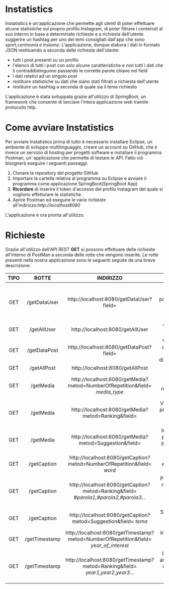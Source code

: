 # Instatistics
Instatistics è un'applicazione che permette agli utenti di poter effettuare alcune statistiche sul proprio profilo Instagram, di poter filtrare i contenuti al suo interno in base a determinate richieste e a richiesta dell'utente suggerire un hashtag per uno dei temi consigliati dall'app che sono *sport,cerimonia e insieme*. L'applicazione, dunque elabora i dati in formato JSON restituendo a seconda delle richieste dell'utente:
* tutti i post presenti su un profilo
* l'elenco di tutti i post con solo alcune caratteristiche e non tutti i dati che li contraddistinguono passando le corrette parole chiave nel field
* i dati relativi ad un singolo post
* restituire statistiche su dati che siano stati filtrati a richiesta dell'utente
* restituire un hashtag a seconda di quale sia il tema richiesto



L'applicazione è stata sviluppata grazie all'utilizzo di SpringBoot, un framework che consente di lanciare l'intera applicazione web tramite protocollo http.

# Come avviare Instatistics
Per avviare Instatistics prima di tutto è necessario installare Eclipse, un ambiente di sviluppo multilinguaggio, creare un account su GitHub, che è invece un servizio di hosting per progetti software e installare il programma Postman, un' applicazione che permette di testare le API. Fatto ciò bisognerà eseguire i seguenti passaggi:
1.  Clonare la repository del progetto GitHub
2.  Importare la cartella relativa al programma su Eclipse e avviare il programma come applicazione SpringBoot(SpringBoot App)
3.  **Ricordare** di inserire il token d'accesso del profilo Instagram del quale si vogliono effetturare le statistiche.
4.  Aprire Postman ed eseguire le varie richieste all'indirizzo:*http://localhost8080*

L'applicazione è ora pronta all'utilizzo.

# Richieste
Grazie all'utilizzo dell'API REST **GET** si possono effettuare delle richieste all'interno di PostMan a seconda delle rotte che vengono inserite. Le rotte presenti nella nostra applicazione sono le seguenti seguite da una breve descrizione:

|**TIPO**|**ROTTE** |**INDIRIZZO** | **DESCRIZIONE**    |
| :---: | :---: | :---: | :---: | 
|GET|/getDataUser|http://localhost:8080/getDataUser?field= |Verrà restituito l'elenco di tutti i post specificando semplicemente l'Id e il tipo di post di default, ma è possibile accedere anche ad altre caratteristiche dei post scrivendo dopo field una o più delle parole chiave a disposizione (**timestamp**,**caption**,**username**,**media_type**) | 
|GET|/getAllUser|http://localhost:8080/getAllUser|Verrà restituito direttamente l'elenco di tutti i post, con tutti i dati disponibili|
|GET|/getDataPost|http://localhost:8080/getDataPost?field= |Verrà restituito il singolo post con l'Id e il tipo di post di default; se si è interessati ad altri dati riguardanti il post basterà elencare dopo field una delle parole chiave a disposizione(**timestamp**,**caption**,**username**,**media_type**)|
|GET|/getAllPost|http://localhost:8080/getAllPost |Verrà restituito il post con tutti i dati disponibili|
|GET|/getMedia|http://localhost:8080/getMedia?metod=NumberOfRepetition&field= *media_type*| Inserendo al posto di *media_type* una delle tre parole chiave **IMAGE**,**VIDEO** o **CAROUSEL_ALBUM** verrà restituito il numero di post presenti sul profilo Instagram d'interesse corrispondenti al *media_type* fornito |
|GET|/getMedia|http://localhost:8080/getMedia?metod=Ranking&field=| Verrà restituito il media_type maggiormente presente sul profilo Instagram in analisi. Quindi analizzando tutti i post tra immagini,album e video restituisce il tipo più frequente|
|GET|/getMedia|http://localhost:8080/getMedia?metod=Suggestion&field= | In funzione del tipo di post maggiormente frequente sul profilo Instagram analizzato e della tipologia dell'ultimo post pubblicato l'applicazione consiglia che tipo di post pubblicare tra: IMAGE,VIDEO o CAROUSEL_ALBUM|
|GET|/getCaption|http://localhost:8080/getCaption?metod=NumberOfRepetition&field= *word*| Inserendo al posto di *word* l'hashtag d'interesse (ad esempio #mare) verrà restituito il numero di volte in cui l'hashtag è stato utilizzato nei post|
|GET|/getCaption|http://localhost:8080/getCaption?metod=Ranking&field= *#parola1,#parola2,#parola3...* |Passando un elenco di hashtag a scelta dell'utente verrà restituito tra quelli scritti quello maggiormente presente sul profilo Instagram e il numero di volte che è stato ripetuto (**IMPORTANTE** separare l'elenco dei vari hashtag attraverso l'utilizzo delle virgole)|
|GET|/getCaption|http://localhost:8080/getCaption?metod=Suggestion&field= *tema* | Scegliendo uno dei temi a disposizione tra *sport*,*insieme* e *cerimonia* l'applicazione consiglierà all'utente un hashtag per il proprio post|
|GET|/getTimestamp|http://localhost:8080/getTimestamp?metod=NumberOfRepetition&field= *year_of_interest* |Inserendo al posto di *year_of_interest* l'anno di interesse verrà restituito il numero di post pubblicati nel'anno indicato|
|GET|/getTimestamp|http://localhost:8080/getTimestamp?metod=Ranking&field= *year1*,*year2*,*year3*... |Inserendo al posto di *year1*,*year2,year3*... un elenco di anni(esempio 2021,2020,2019) verrà restituito l'anno in cui sono stati pubblicati più post e quanti ne sono stati pubblicati(**IMPORTANTE** separare gli anni attraverso l'utilizzo delle virgole)|

